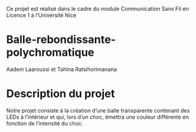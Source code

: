 Ce projet est réalisé dans le cadre du module Communication Sans Fil en Licence 1 à l’Université Nice

# Balle-rebondissante-polychromatique
Aadem Laaroussi et Tahina Ratsihorimanana

# Description du projet
Notre projet consiste à la création d’une balle transparente contenant des LEDs à l’intérieur et qui, lors d’un choc, émettra une couleur différente en fonction de l’intensité du choc.
